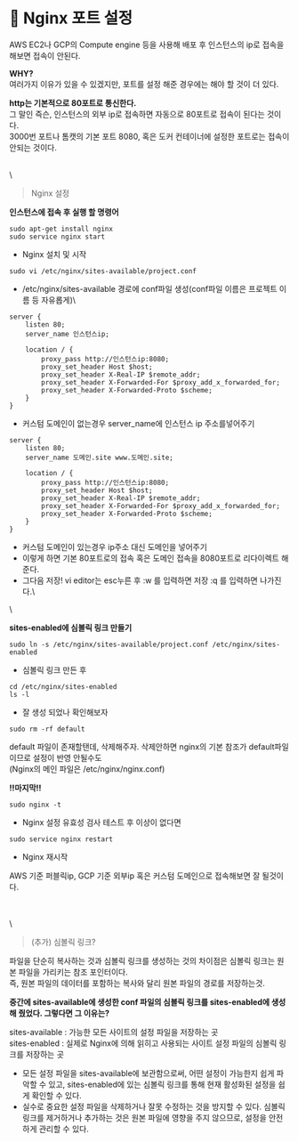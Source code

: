 # 💽 Nginx 포트 설정



AWS EC2나 GCP의 Compute engine 등을 사용해 배포 후 인스턴스의 ip로 접속을 해보면 접속이 안된다.

**WHY?**\
여러가지 이유가 있을 수 있겠지만, 포트를 설정 해준 경우에는 해야 할 것이 더 있다.

**http는 기본적으로 80포트로 통신한다.**\
그 말인 즉슨, 인스턴스의 외부 ip로 접속하면 자동으로 80포트로 접속이 된다는 것이다.\
3000번 포트나 톰캣의 기본 포트 8080, 혹은 도커 컨테이너에 설정한 포트로는 접속이 안되는 것이다.

\
\


> Nginx 설정

**인스턴스에 접속 후 실행 할 명령어**

```null
sudo apt-get install nginx
sudo service nginx start
```

* Nginx 설치 및 시작

```null
sudo vi /etc/nginx/sites-available/project.conf
```

* /etc/nginx/sites-available 경로에 conf파일 생성(conf파일 이름은 프로젝트 이름 등 자유롭게)\


```null
server {
    listen 80;
    server_name 인스턴스ip;

    location / {
        proxy_pass http://인스턴스ip:8080;
        proxy_set_header Host $host;
        proxy_set_header X-Real-IP $remote_addr;
        proxy_set_header X-Forwarded-For $proxy_add_x_forwarded_for;
        proxy_set_header X-Forwarded-Proto $scheme;
    }
}
```

* 커스텀 도메인이 없는경우 server\_name에 인스턴스 ip 주소를넣어주기

```null
server {
    listen 80;
    server_name 도메인.site www.도메인.site;

    location / {
        proxy_pass http://인스턴스ip:8080;
        proxy_set_header Host $host;
        proxy_set_header X-Real-IP $remote_addr;
        proxy_set_header X-Forwarded-For $proxy_add_x_forwarded_for;
        proxy_set_header X-Forwarded-Proto $scheme;
    }
}
```

* 커스텀 도메인이 있는경우 ip주소 대신 도메인을 넣어주기
* 이렇게 하면 기본 80포트로의 접속 혹은 도메인 접속을 8080포트로 리다이렉트 해준다.
* 그다음 저장! vi editor는 esc누른 후 :w 를 입력하면 저장 :q 를 입력하면 나가진다.\


\


**sites-enabled에 심볼릭 링크 만들기**

```null
sudo ln -s /etc/nginx/sites-available/project.conf /etc/nginx/sites-enabled
```

* 심볼릭 링크 만든 후

```null
cd /etc/nginx/sites-enabled
ls -l
```

* 잘 생성 되었나 확인해보자

```null
sudo rm -rf default
```

default 파일이 존재할탠데, 삭제해주자. 삭제안하면 nginx의 기본 참조가 default파일 이므로 설정이 반영 안될수도\
(Nginx의 메인 파일은 /etc/nginx/nginx.conf)

**!!마지막!!**

```null
sudo nginx -t
```

* Nginx 설정 유효성 검사 테스트 후 이상이 없다면

```null
sudo service nginx restart
```

* Nginx 재시작

AWS 기준 퍼블릭ip, GCP 기준 외부ip 혹은 커스텀 도메인으로 접속해보면 잘 될것이다.

\
\
\


> (추가) 심볼릭 링크?

파일을 단순히 복사하는 것과 심볼릭 링크를 생성하는 것의 차이점은 심볼릭 링크는 원본 파일을 가리키는 참조 포인터이다.\
즉, 원본 파일의 데이터를 포함하는 복사와 달리 원본 파일의 경로를 저장하는것.

**중간에 sites-available에 생성한 conf 파일의 심볼릭 링크를 sites-enabled에 생성해 줬었다. 그렇다면 그 이유는?**

sites-available : 가능한 모든 사이트의 설정 파일을 저장하는 곳\
sites-enabled : 실제로 Nginx에 의해 읽히고 사용되는 사이트 설정 파일의 심볼릭 링크를 저장하는 곳

* 모든 설정 파일을 sites-available에 보관함으로써, 어떤 설정이 가능한지 쉽게 파악할 수 있고, sites-enabled에 있는 심볼릭 링크를 통해 현재 활성화된 설정을 쉽게 확인할 수 있다.
* 실수로 중요한 설정 파일을 삭제하거나 잘못 수정하는 것을 방지할 수 있다. 심볼릭 링크를 제거하거나 추가하는 것은 원본 파일에 영향을 주지 않으므로, 설정을 안전하게 관리할 수 있다.
